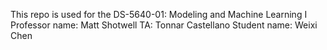 This repo is used for the DS-5640-01: Modeling and Machine Learning I
Professor name: Matt Shotwell
TA: Tonnar Castellano
Student name: Weixi Chen
